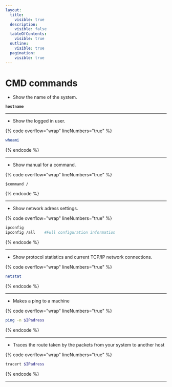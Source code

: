 ```yaml
---
layout:
  title:
    visible: true
  description:
    visible: false
  tableOfContents:
    visible: true
  outline:
    visible: true
  pagination:
    visible: true
---
```


# CMD commands

* Show the name of the system.

<pre class="language-sh" data-overflow="wrap" data-line-numbers><code class="lang-sh"><strong>hostname
</strong></code></pre>

***

* Show the logged in user.

{% code overflow="wrap" lineNumbers="true" %}
```sh
whoami
```
{% endcode %}

***

* &#x20;Show manual for a command.

{% code overflow="wrap" lineNumbers="true" %}
```shell
$command /
```
{% endcode %}

***

* Show network adress settings.

{% code overflow="wrap" lineNumbers="true" %}
```bash
ipconfig
ipconfig /all    #Full configuration information
```
{% endcode %}

***

* Show protocol statistics and current TCP/IP network connections.

{% code overflow="wrap" lineNumbers="true" %}
```sh
netstat
```
{% endcode %}

***

* Makes a ping to a machine

{% code overflow="wrap" lineNumbers="true" %}
```sh
ping -n $IPadress
```
{% endcode %}

***

* Traces the route taken by the packets from your system to another host

{% code overflow="wrap" lineNumbers="true" %}
```bash
tracert $IPadress
```
{% endcode %}

***

